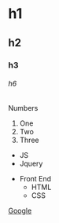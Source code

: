 <!-- Headers -->
# h1
## h2
### h3
###### h6
<!-- list -->

<!-- ordered list -->
Numbers 
1. One
2. Two
3. Three
<!-- unorder list -->
* JS
* Jquery
- Front End
  - HTML
  - CSS
<!-- links -->
[Google](http://www.google.com)
